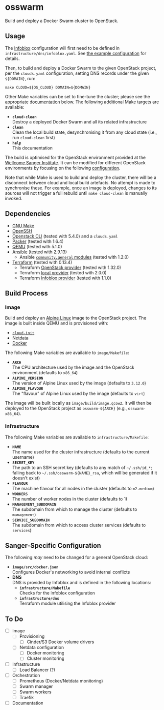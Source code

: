 # osswarm

Build and deploy a Docker Swarm cluster to OpenStack.

## Usage

The [Infoblox][infoblox] configuration will first need to be defined in
`infrastructure/dns/infoblox.yaml`. See [the example
configuration](infrastructure/dns/infoblox.yaml.example) for details.

Then, to build and deploy a Docker Swarm to the given OpenStack project,
per the `clouds.yaml` configuration, setting DNS records under the given
`${DOMAIN}`, run:

    make CLOUD=${OS_CLOUD} DOMAIN=${DOMAIN}

Other Make variables can be set to fine-tune the cluster; please see the
appropriate [documentation](#build-process) below. The following
additional Make targets are available:

* **`cloud-clean`** \
  Destroy a deployed Docker Swarm and all its related infrastructure
* **`clean`** \
  Clean the local build state, desynchronising it from any cloud state
  (i.e., run `cloud-clean` first)
* **`help`** \
  This documentation

The build is optimised for the OpenStack environment provided at the
[Wellcome Sanger Institute][sanger]. It can be modified for different
OpenStack environments by focusing on the following
[configuration](#sanger-specific-configuration).

Note that while Make is used to build and deploy the cluster, there will
be a disconnect between cloud and local build artefacts. No attempt is
made to synchronise these. For example, once an image is deployed,
changes to its sources will not trigger a full rebuild until `make
cloud-clean` is manually invoked.

<!-- ## Monitoring -->

## Dependencies

* [GNU Make][make]
* [OpenSSH][openssh]
* [Openstack CLI][openstack-cli] (tested with 5.4.0) and a `clouds.yaml`
* [Packer][packer] (tested with 1.6.4)
* [QEMU][qemu] (tested with 5.1.0)
* [Ansible][ansible] (tested with 2.9.13)
  * Ansible [`community.general` modules][ansible-modules] (tested with
    1.2.0)
* [Terraform][terraform] (tested with 0.13.4)
  * Terraform [OpenStack provider][terraform-openstack] (tested with
    1.32.0)
  * Terraform [local provider][terraform-local] (tested with 2.0.0)
  * Terraform [Infoblox provider][terraform-infoblox] (tested with
    1.1.0)

## Build Process

### Image

Build and deploy an [Alpine Linux][alpine] image to the OpenStack
project. The image is built inside QEMU and is provisioned with:

* [`cloud-init`][cloud-init]
* [Netdata][netdata]
* [Docker][docker]

The following Make variables are available to `image/Makefile`:

* **`ARCH`** \
  The CPU architecture used by the image and the OpenStack environment
  (defaults to `x86_64`)
* **`ALPINE_VERSION`** \
  The version of Alpine Linux used by the image (defaults to `3.12.0`)
* **`ALPINE_FLAVOUR`** \
  The "flavour" of Alpine Linux used by the image (defaults to `virt`)

The image will be built locally as `image/build/image.qcow2`. It will
then be deployed to the OpenStack project as `osswarm-${ARCH}` (e.g.,
`osswarm-x86_64`).

### Infrastructure

The following Make variables are available to `infrastructure/Makefile`:

* **`NAME`** \
  The name used for the cluster infrastructure (defaults to the current
  username)
* **`SECRET_KEY`** \
  The path to an SSH secret key (defaults to any match of `~/.ssh/id_*`;
  falling back to `~/.ssh/osswarm-${NAME}_rsa`, which will be generated
  if it doesn't exist)
* **`FLAVOUR`** \
  The machine flavour for all nodes in the cluster (defaults to
  `m2.medium`)
* **`WORKERS`** \
  The number of worker nodes in the cluster (defaults to 1)
* **`MANAGEMENT_SUBDOMAIN`** \
  The subdomain from which to manage the cluster (defaults to
  `management`)
* **`SERVICE_SUBDOMAIN`** \
  The subdomain from which to access cluster services (defaults to
  `services`)

<!-- ### Orchestration -->

## Sanger-Specific Configuration

The following *may* need to be changed for a general OpenStack cloud:

* **`image/src/docker.json`** \
  Configures Docker's networking to avoid internal conflicts
* **DNS** \
  DNS is provided by Infoblox and is defined in the following locations:
  * **`infrastructure/Makefile`** \
    Checks for the Infoblox configuration
  * **`infrastructure/dns`** \
    Terraform module utilising the Infoblox provider

## To Do

- [ ] Image
  - [ ] Provisioning
    - [ ] Cinder/S3 Docker volume drivers
  - [ ] Netdata configuration
    - [ ] Docker monitoring
    - [ ] Cluster monitoring
- [ ] Infrastructure
  - [ ] Load Balancer (?)
- [ ] Orchestration
  - [ ] Prometheus (Docker/Netdata monitoring)
  - [ ] Swarm manager
  - [ ] Swarm workers
  - [ ] Traefik
- [ ] Documentation

<!-- References -->
[alpine]:              https://alpinelinux.org/
[ansible-modules]:     https://galaxy.ansible.com/community/general
[ansible]:             https://www.ansible.com/
[cloud-init]:          https://cloud-init.io/
[docker]:              https://www.docker.com/
[infoblox]:            https://www.infoblox.com/
[make]:                https://www.gnu.org/software/make
[netdata]:             https://www.netdata.cloud/
[openssh]:             https://www.openssh.com/
[openstack-cli]:       https://docs.openstack.org/python-openstackclient
[packer]:              https://www.packer.io/
[qemu]:                https://www.qemu.org/
[sanger]:              https://www.sanger.ac.uk/
[terraform-infoblox]:  https://www.terraform.io/docs/providers/infoblox
[terraform-local]:     https://www.terraform.io/docs/providers/local
[terraform-openstack]: https://registry.terraform.io/providers/terraform-provider-openstack/openstack
[terraform]:           https://www.terraform.io/

